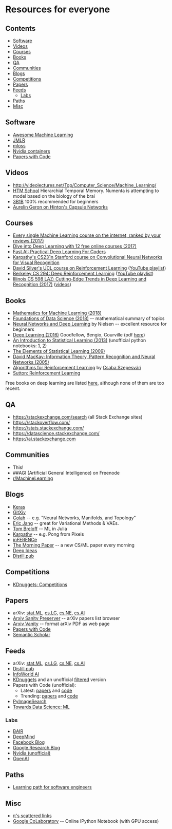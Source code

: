 # Resources for everyone

## Contents
<!-- TOC can be generated manually using https://ecotrust-canada.github.io/markdown-toc/ -->
- [Software](#software)
- [Videos](#videos)
- [Courses](#courses)
- [Books](#books)
- [QA](#qa)
- [Communities](#communities)
- [Blogs](#blogs)
- [Competitions](#competitions)
- [Papers](#papers)
- [Feeds](#feeds)
  * [Labs](#labs)
- [Paths](#paths)
- [Misc](#misc)

## Software
* [Awesome Machine Learning](https://github.com/josephmisiti/awesome-machine-learning)
* [JMLR](http://jmlr.org/mloss/)
* [mloss](http://mloss.org/software/)
* [Nvidia containers](https://ngc.nvidia.com/catalog/containers)
* [Papers with Code](https://paperswithcode.com/)

## Videos
* http://videolectures.net/Top/Computer_Science/Machine_Learning/
* [HTM School](https://www.youtube.com/channel/UC8-ttzWLgXZOGuhUyrPlUuA) Hierarchial Temporal Memory.  Numenta is attempting to model based on the biology of the brai
* [3B1B](https://www.youtube.com/watch?v=aircAruvnKk&list=PLZHQObOWTQDNU6R1_67000Dx_ZCJB-3pi) 100% recommended for beginners
* [Aurelin Geron on Hinton's Capsule Networks](https://www.youtube.com/watch?v=pPN8d0E3900)

## Courses
* [Every single Machine Learning course on the internet, ranked by your reviews (2017)](https://medium.freecodecamp.com/every-single-machine-learning-course-on-the-internet-ranked-by-your-reviews-3c4a7b8026c0)
* [Dive into Deep Learning with 12 free online courses (2017)](https://medium.freecodecamp.com/dive-into-deep-learning-with-these-23-online-courses-bf247d289cc0)
* [Fast.AI: Practical Deep Learning For Coders](http://course.fast.ai/)
* [Karpathy's CS231n Stanford course on Convolutional Neural Networks for Visual Recognition](http://cs231n.stanford.edu/)
* [David Silver's UCL course on Reinforcement Learning](http://www0.cs.ucl.ac.uk/staff/d.silver/web/Teaching.html) ([YouTube playlist](https://www.youtube.com/playlist?list=PLMZdRRhAoLnKFxZlmFoFp0uHVvN2PSE9T))
* [Berkeley CS 294: Deep Reinforcement Learning](http://rll.berkeley.edu/deeprlcourse/) ([YouTube playlist](https://www.youtube.com/playlist?list=PLkFD6_40KJIwTmSbCv9OVJB3YaO4sFwkX))
* [Illinois CS 598 LAZ: Cutting-Edge Trends in Deep Learning and Recognition (2017)](http://slazebni.cs.illinois.edu/spring17/) ([videos](https://recordings.engineering.illinois.edu:8443/ess/portal/section/20bbecdb-2f7c-4725-84d1-03d28f5a08f5))

## Books
<!--Reverse sorted by year-->
* [Mathematics for Machine Learning (2018)](https://mml-book.github.io/)
* [Foundations of Data Science (2018)](https://www.cs.cornell.edu/jeh/book.pdf) -- mathematical summary of topics
* [Neural Networks and Deep Learning](http://neuralnetworksanddeeplearning.com/) by Nielsen -- excellent resource for beginners
* [Deep Learning (2016)](http://www.deeplearningbook.org/) Goodfellow, Bengio, Courville (pdf [here](https://github.com/HFTrader/DeepLearningBook))
* [An Introduction to Statistical Learning (2013)](http://www-bcf.usc.edu/~gareth/ISL/) (unofficial python notebooks: [1](https://github.com/JWarmenhoven/ISLR-python), [2](https://github.com/emredjan/ISL-python))
* [The Elements of Statistical Learning (2009)](https://statweb.stanford.edu/~tibs/ElemStatLearn/)
* [David MacKay: Information Theory, Pattern Recognition and Neural Networks (2005)](http://www.inference.phy.cam.ac.uk/itprnn/book.html)
* [Algorithms for Reinforcement Learning](https://sites.ualberta.ca/~szepesva/papers/RLAlgsInMDPs.pdf) by [Csaba Szepesvári](https://sites.ualberta.ca/~szepesva/RLBook.html)
* [Sutton: Reinforcement Learning](http://incompleteideas.net/sutton/book/the-book.html)

Free books on deep learning are listed [here](https://www.kdnuggets.com/2018/04/top-free-books-deep-learning.html), although none of them are too recent.

## QA
* https://stackexchange.com/search (all Stack Exchange sites)
* https://stackoverflow.com/
* https://stats.stackexchange.com/
* https://datascience.stackexchange.com/
* https://ai.stackexchange.com

## Communities
* This!
* ##AGI (Artificial General Intelligence) on Freenode
* [r/MachineLearning](https://www.reddit.com/r/MachineLearning/)

## Blogs
* [Keras](https://blog.keras.io/)
* [GitXiv](http://www.gitxiv.com/)
* [Colah](http://colah.github.io/) -- e.g. "Neural Networks, Manifolds, and Topology"
* [Eric Jang](http://blog.evjang.com/) -- great for Variational Methods & VAEs.
* [Tom Breloff](http://www.breloff.com/blog/) -- ML in Julia
* [Karpathy](http://karpathy.github.io/) -- e.g. Pong from Pixels
* [inFERENCe](http://www.inference.vc)
* [The Morning Paper](https://blog.acolyer.org/) -- a new CS/ML paper every morning
* [Deep Ideas](http://www.deepideas.net)
* [Distill.pub](https://distill.pub/)

## Competitions
* [KDnuggets: Competitions](http://www.kdnuggets.com/competitions/)

## Papers
* arXiv: [stat.ML](https://arxiv.org/list/stat.ML/recent), [cs.LG](https://arxiv.org/list/cs.LG/recent), [cs.NE](https://arxiv.org/list/cs.NE/recent), [cs.AI](https://arxiv.org/list/cs.AI/recent)
* [Arxiv Sanity Preserver](http://arxiv-sanity.com/) -- arXiv papers list browser
* [Arxiv Vanity](https://www.arxiv-vanity.com/) -- format arXiv PDF as web page
* [Papers with Code](https://paperswithcode.com/)
* [Semantic Scholar](https://www.semanticscholar.org/)

## Feeds
* arXiv: [stat.ML](https://export.arxiv.org/rss/stat.ML/recent), [cs.LG](https://export.arxiv.org/rss/cs.LG/recent), [cs.NE](https://export.arxiv.org/rss/cs.NE/recent), [cs.AI](https://export.arxiv.org/rss/cs.AI/recent)
* [Distill.pub](http://distill.pub/rss.xml)
* [InfoWorld AI](http://www.infoworld.com/category/artificial-intelligence/index.rss)
* [KDnuggets](http://www.kdnuggets.com/feed) and an unofficial [filtered](https://zapier.com/engine/rss/517634/kdnuggets/) version
* Papers with Code (unofficial):
  * Latest: [papers](https://fetchrss.com/rss/5b61c2918a93f854228b4567513641609.xml) and [code](https://fetchrss.com/rss/5b61c2918a93f854228b4567752343504.xml)
  * Trending: [papers](https://fetchrss.com/rss/5b61c2918a93f854228b45675c1937588a93f8385a8b4567.xml) and [code](https://fetchrss.com/rss/5b61c2918a93f854228b45675c1939298a93f85b6c8b4567.xml)
* [PyImageSearch](http://feeds.feedburner.com/Pyimagesearch)
* [Towards Data Science: ML](https://towardsdatascience.com/feed/tagged/machine-learning)

### Labs
* [BAIR](https://bair.berkeley.edu/blog/feed.xml)
* [DeepMind](https://deepmind.com/blog/feed/basic/)
* [Facebook Blog](https://research.fb.com/feed/)
* [Google Research Blog](https://feeds.feedburner.com/blogspot/gJZg)
* [Nvidia (unofficial)](https://zapier.com/engine/rss/2758480/nvidia-ml/)
* [OpenAI](https://blog.openai.com/rss/)

## Paths
* [Learning path for software engineers](https://github.com/ZuzooVn/machine-learning-for-software-engineers/blob/master/README.md)

<!--
Resource for creating feed from FAIR pubs:
http://motyar.info/webscrapemaster/api/?url=https://research.fb.com/publications/?cat=13&xpath=//*[@id=%22page%22]/div[5]/section/div/div[1]/a[1]
-->

## Misc
* [π's scattered links](http://pipad.org/wiki/index.php/Machine_Learning)
* [Google CoLaboratory](https://colab.research.google.com/notebooks/welcome.ipynb#recent=true) -- Online IPython Notebook (with GPU access)
